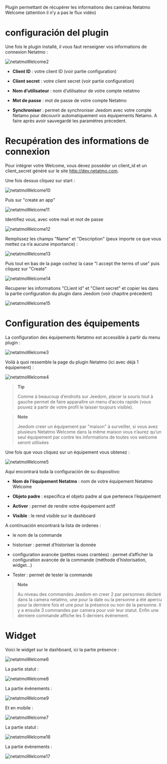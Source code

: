 Plugin permettant de récupérer les informations des caméras Netatmo
Welcome (attention il n’y a pas le flux vidéo)

configuración del plugin
=======================

Une fois le plugin installé, il vous faut renseigner vos informations de
connexion Netatmo :

![netatmoWelcome2](../images/netatmoWelcome2.png)

-   **Client ID** : votre client ID (voir partie configuration)

-   **Client secret** : votre client secret (voir partie configuration)

-   **Nom d’utilisateur** : nom d’utilisateur de votre compte netatmo

-   **Mot de passe** : mot de passe de votre compte Netatmo

-   **Synchroniser** : permet de synchroniser Jeedom avec votre compte
    Netamo pour découvrir automatiquement vos équipements Netamo. A
    faire après avoir sauvegardé les paramètres précedent.

Recupération des informations de connexion 
==========================================

Pour intégrer votre Welcome, vous devez posséder un client\_id et un
client\_secret généré sur le site <http://dev.netatmo.com>.

Une fois dessus cliquez sur start :

![netatmoWelcome10](../images/netatmoWelcome10.png)

Puis sur "create an app"

![netatmoWelcome11](../images/netatmoWelcome11.png)

Identifiez vous, avec votre mail et mot de passe

![netatmoWelcome12](../images/netatmoWelcome12.png)

Remplissez les champs "Name" et "Description" (peux importe ce que vous
mettez ca n’a aucune importance) :

![netatmoWelcome13](../images/netatmoWelcome13.png)

Puis tout en bas de la page cochez la case "I accept the terms of use"
puis cliquez sur "Create"

![netatmoWelcome14](../images/netatmoWelcome14.png)

Recuperer les informations "CLient id" et "Client secret" et copier les
dans la partie configuration du plugin dans Jeedom (voir chapitre
précedent)

![netatmoWelcome15](../images/netatmoWelcome15.png)

Configuration des équipements 
=============================

La configuration des équipements Netatmo est accessible à partir du menu
plugin :

![netatmoWelcome3](../images/netatmoWelcome3.png)

Voilà à quoi ressemble la page du plugin Netatmo (ici avec déjà 1
équipement) :

![netatmoWelcome4](../images/netatmoWelcome4.png)

> **Tip**
>
> Comme à beaucoup d’endroits sur Jeedom, placer la souris tout à gauche
> permet de faire apparaître un menu d’accès rapide (vous pouvez à
> partir de votre profil le laisser toujours visible).

> **Note**
>
> Jeedom creer un équipement par "maison" à surveiller, si vous avez
> plusieurs Netatmo Welcome dans la même maison vous n’aurez qu’un seul
> équipement par contre les informations de toutes vos welcome seront
> utilisées

Une fois que vous cliquez sur un équipement vous obtenez :

![netatmoWelcome5](../images/netatmoWelcome5.png)

Aquí encontrará toda la configuración de su dispositivo:

-   **Nom de l’équipement Netatmo** : nom de votre équipement Netatmo
    Welcome

-   **Objeto padre** : especifica el objeto padre al que pertenece
    l’équipement

-   **Activer** : permet de rendre votre équipement actif

-   **Visible** : le rend visible sur le dashboard

A continuación encontrará la lista de ordenes :

-   le nom de la commande

-   historiser : permet d’historiser la donnée

-   configuration avancée (petites roues crantées) : permet d’afficher
    la configuration avancée de la commande (méthode
    d’historisation, widget…​)

-   Tester : permet de tester la commande

> **Note**
>
> Au niveau des commandes Jeedom en creer 2 par personnes déclaré dans
> la camera netatmo, une pour la date ou la personne a été apercu pour
> la derniere fois et une pour la présence ou non de la personne. Il y a
> ensuite 3 commandes par camera pour voir leur statut. Enfin une
> derniere commande affiche les 5 derniers évènement.

Widget 
======

Voici le widget sur le dashboard, ici la partie présence :

![netatmoWelcome6](../images/netatmoWelcome6.png)

La partie statut :

![netatmoWelcome8](../images/netatmoWelcome8.png)

La partie évènements :

![netatmoWelcome9](../images/netatmoWelcome9.png)

Et en mobile :

![netatmoWelcome7](../images/netatmoWelcome7.png)

La partie statut :

![netatmoWelcome16](../images/netatmoWelcome16.png)

La partie évènements :

![netatmoWelcome17](../images/netatmoWelcome17.png)
